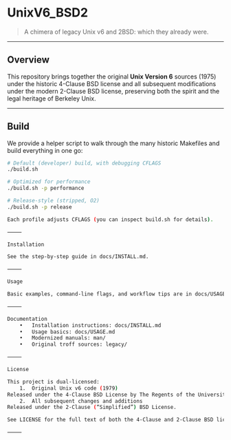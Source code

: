 # UnixV6_BSD2

> A chimera of legacy Unix v6 and 2BSD: which they already were.

---

## Overview

This repository brings together the original **Unix Version 6** sources (1975) under the historic 4-Clause BSD license and all subsequent modifications under the modern 2-Clause BSD license, preserving both the spirit and the legal heritage of Berkeley Unix.

---

## Build

We provide a helper script to walk through the many historic Makefiles and build everything in one go:

```sh
# Default (developer) build, with debugging CFLAGS
./build.sh

# Optimized for performance
./build.sh -p performance

# Release-style (stripped, O2)
./build.sh -p release

Each profile adjusts CFLAGS (you can inspect build.sh for details).

⸻

Installation

See the step-by-step guide in docs/INSTALL.md.

⸻

Usage

Basic examples, command-line flags, and workflow tips are in docs/USAGE.md.

⸻

Documentation
	•	Installation instructions: docs/INSTALL.md
	•	Usage basics: docs/USAGE.md
	•	Modernized manuals: man/
	•	Original troff sources: legacy/

⸻

License

This project is dual-licensed:
	1.	Original Unix v6 code (1979)
Released under the 4-Clause BSD License by The Regents of the University of California.
	2.	All subsequent changes and additions
Released under the 2-Clause (“Simplified”) BSD License.

See LICENSE for the full text of both the 4-Clause and 2-Clause BSD licenses.

⸻


